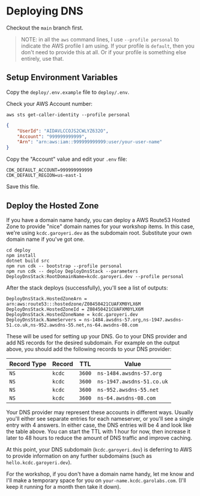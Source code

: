 # Deploying DNS

Checkout the `main` branch first.

> NOTE: in all the `aws` command lines, I use `--profile personal` to indicate the AWS profile I am using. If your profile is `default`, then you don't need to provide this at all. Or if your profile is something else entirely, use that.

## Setup Environment Variables

Copy the `deploy/.env.example` file to `deploy/.env`.

Check your AWS Account number:

```shell
aws sts get-caller-identity --profile personal
```

```json
{
    "UserId": "AIDAVLCCOJS2CWLYZ632O",
    "Account": "999999999999",
    "Arn": "arn:aws:iam::999999999999:user/your-user-name"
}
```

Copy the "Account" value and edit your `.env` file:

```
CDK_DEFAULT_ACCOUNT=999999999999
CDK_DEFAULT_REGION=us-east-1
```

Save this file.

## Deploy the Hosted Zone

If you have a domain name handy, you can deploy a AWS Route53 Hosted Zone to provide "nice" domain names for your workshop items. In this case, we're using `kcdc.garoyeri.dev` as the subdomain root. Substitute your own domain name if you've got one.

```shell
cd deploy
npm install
dotnet build src
npm run cdk -- bootstrap --profile personal
npm run cdk -- deploy DeployDnsStack --parameters DeployDnsStack:RootDomainName=kcdc.garoyeri.dev --profile personal
```

After the stack deploys (successfully), you'll see a list of outputs:

```
DeployDnsStack.HostedZoneArn = arn:aws:route53:::hostedzone/Z08450421CUAFXM0YLX6M
DeployDnsStack.HostedZoneId = Z08450421CUAFXM0YLX6M
DeployDnsStack.HostedZoneName = kcdc.garoyeri.dev
DeployDnsStack.NameServers = ns-1484.awsdns-57.org,ns-1947.awsdns-51.co.uk,ns-952.awsdns-55.net,ns-64.awsdns-08.com
```

These will be used for setting up your DNS. Go to your DNS provider and add NS records for the desired subdomain. For example on the output above, you should add the following records to your DNS provider:

| Record Type | Record | TTL    | Value                     |
| ----------- | ------ | ------ | ------------------------- |
| `NS`        | `kcdc` | `3600` | `ns-1484.awsdns-57.org`   |
| `NS`        | `kcdc` | `3600` | `ns-1947.awsdns-51.co.uk` |
| `NS`        | `kcdc` | `3600` | `ns-952.awsdns-55.net`    |
| `NS`        | `kcdc` | `3600` | `ns-64.awsdns-08.com`     |

Your DNS provider may represent these accounts in different ways. Usually you'll either see separate entries for each nameserver, or you'll see a single entry with 4 answers. In either case, the DNS entries will be 4 and look like the table above. You can start the TTL with 1 hour for now, then increase it later to 48 hours to reduce the amount of DNS traffic and improve caching.

At this point, your DNS subdomain (`kcdc.garoyeri.dev`) is deferring to AWS to provide information on any further subdomains (such as `hello.kcdc.garoyeri.dev`).

For the workshop, if you don't have a domain name handy, let me know and I'll make a temporary space for you on `your-name.kcdc.garolabs.com`. (I'll keep it running for a month then take it down).